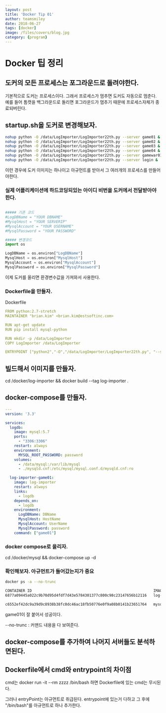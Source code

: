 ```yaml
---
layout: post
title: 'Docker Tip 01' 
author: teamsmiley 
date: 2018-06-27
tags: [docker]
image: /files/covers/blog.jpg
category: {program}
---
```


# Docker 팁 정리 


## 도커의 모든 프로세스는 포그라운드로 돌려야한다.
기본적으로 도커는 프로세스이다. 그래서 프로세스가 멈추면 도커도 자동으로 멈춘다. 
예를 들어 톰캣을 백그라운드로 돌리면 포그라운드가 멈추기 때문에 프로세스자체가 종료되버린다. 

## startup.sh을 도커로 변경해보자. 

```bash
nohup python -O /data/LogImporter/LogImporter22th.py --server game01 &
nohup python -O /data/LogImporter/LogImporter22th.py --server game02 &
nohup python -O /data/LogImporter/LogImporter22th.py --server game03 &
nohup python -O /data/LogImporter/LogImporter22th.py --server game04 &
nohup python -O /data/LogImporter/LogImporter22th.py --server gamewar01 &
nohup python -O /data/LogImporter/LogImporter22th.py --server login &
```

이런 경우에 도커 이미지는 하나이고 아규먼트를 받아서 그 여러개의 프로세스를 만들어야한다.

### 실제 어플리케이션에 하드코딩되있는 아이디 비번을 도커에서 전달받아야한다. 

```python

##### 기존 코드 
#LogDBName = "YOUR DBNAME"
#MysqlHost = "YOUR SERVERIP"
#MysqlAccount = "YOUR USERNAME"
#MysqlPassword = "YOUR PASSWORD"

##### 변경코드
import os 

LogDBName = os.environ["LogDBName"]
MysqlHost = os.environ["MysqlHost"]
MysqlAccount = os.environ["MysqlAccount"]
MysqlPassword = os.environ["MysqlPassword"]
```

이제 도커를 올리면 환경변수값을 가져와서 사용한다.

### Dockerfile을 만들자. 

Dockerfile
```yml
FROM python:2.7-stretch
MAINTAINER "brian.kim" <brian.kim@estsoftinc.com>

RUN apt-get update
RUN pip install mysql-python

RUN mkdir -p /data/LogImporter
COPY LogImporter /data/LogImporter

ENTRYPOINT ["python2","-O","/data/LogImporter/LogImporter22th.py", "--server" ]
```

## 빌드해서 이미지를 만들자. 
cd /docker/log-importer && docker build --tag log-importer .


## docker-compose를 만들자.

```yml
---
version: '3.3'

services:
  logdb:
    image: mysql:5.7
    ports:
      - "3306:3306"
    restart: always
    environment:
      MYSQL_ROOT_PASSWORD: password
    volumes:
      - /data/mysql:/var/lib/mysql
      - ./mysqld.cnf:/etc/mysql/mysql.conf.d/mysqld.cnf:ro

  log-importer-game01:
    image: log-importer
    restart: always
    links:
      - logdb
    depends_on:
      - logdb
    environment:
      LogDBName: DBName
      MysqlHost: HostName
      MysqlAccount: UserName
      MysqlPassword: password
    command: ["game01"]
```

### docker compose로 올리자.

cd /docker/mysql && docker-compose up -d 

### 확인해보자. 아규먼트가 들어갔는지가 중요 
```bash
docker ps -a --no-trunc

CONTAINER ID                                                       IMAGE               COMMAND                                                             CREATED             STATUS              PORTS                    NAMES
6877a09445a022c9b70d95d4fdf7d43e5784301377c800c98c23147656b12116   log-importer        "python2 -O /data/LogImporter/LogImporter22th.py --server game01"   7 minutes ago       Up 7 minutes                                 mysql_log-importer-game01_1

c6552ef42dc9a39d9c8938b38fc0dc46ac18fb50776e0f9a08b0141b23651764   mysql:5.7           "docker-entrypoint.sh mysqld"                                       7 minutes ago       Up 7 minutes        0.0.0.0:3306->3306/tcp   mysql_logdb_1
```
game01이 잘 붙어서 성공이다. 

--no-trunc : 커맨드 내용을 다 보여준다. 

## docker-compose를 추가하여 나머지 서버들도 분석하면된다. 


## Dockerfile에서 cmd와 entrypoint의 차이점 

cmd는 docker run -it --rm zzzz /bin/bash 하면 Dockerfile에 있는 cmd는 무시된다. 

그러나 entryPoint는 아규먼트로 취급된다.  entrypoint에 있는거 다하고 그 후에 "/bin/bash"를 아규먼트로 하나 추가한다. 










